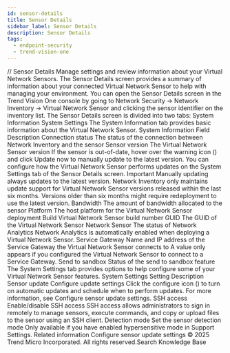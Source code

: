 ```yaml
---
id: sensor-details
title: Sensor Details
sidebar_label: Sensor Details
description: Sensor Details
tags:
  - endpoint-security
  - trend-vision-one
---
```


/*<![CDATA[*/ $('#title').html($('meta[name=map-description]').attr('content')); /*]]>*/ Sensor Details Manage settings and review information about your Virtual Network Sensors. The Sensor Details screen provides a summary of information about your connected Virtual Network Sensor to help with managing your environment. You can open the Sensor Details screen in the Trend Vision One console by going to Network Security → Network Inventory → Virtual Network Sensor and clicking the sensor identifier on the inventory list. The Sensor Details screen is divided into two tabs: System Information System Settings The System Information tab provides basic information about the Virtual Network Sensor. System Information Field Description Connection status The status of the connection between Network Inventory and the sensor Sensor version The Virtual Network Sensor version If the sensor is out-of-date, hover over the warning icon () and click Update now to manually update to the latest version. You can configure how the Virtual Network Sensor performs updates on the System Settings tab of the Sensor Details screen. Important Manually updating always updates to the latest version. Network Inventory only maintains update support for Virtual Network Sensor versions released within the last six months. Versions older than six months might require redeployment to use the latest version. Bandwidth The amount of bandwidth allocated to the sensor Platform The host platform for the Virtual Network Sensor deployment Build Virtual Network Sensor build number GUID The GUID of the Virtual Network Sensor Network Sensor The status of Network Analytics Network Analytics is automatically enabled when deploying a Virtual Network Sensor. Service Gateway Name and IP address of the Service Gateway the Virtual Network Sensor connects to A value only appears if you configured the Virtual Network Sensor to connect to a Service Gateway. Send to sandbox Status of the send to sandbox feature The System Settings tab provides options to help configure some of your Virtual Network Sensor features. System Settings Setting Description Sensor update Configure update settings Click the configure icon () to turn on automatic updates and schedule when to perform updates. For more information, see Configure sensor update settings. SSH access Enable/disable SSH access SSH access allows administrators to sign in remotely to manage sensors, execute commands, and copy or upload files to the sensor using an SSH client. Detection mode Set the sensor detection mode Only available if you have enabled hypersensitive mode in Support Settings. Related information Configure sensor update settings © 2025 Trend Micro Incorporated. All rights reserved.Search Knowledge Base